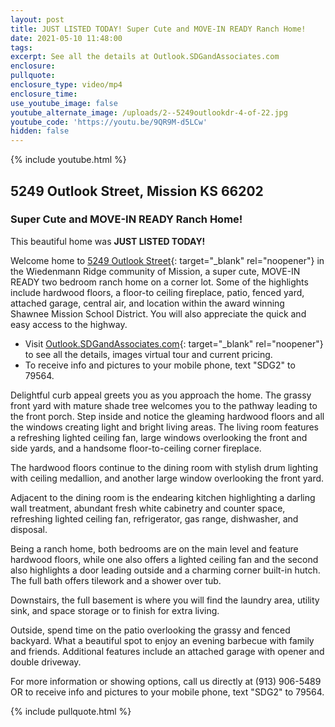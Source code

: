 ```yaml
---
layout: post
title: JUST LISTED TODAY! Super Cute and MOVE-IN READY Ranch Home!
date: 2021-05-10 11:48:00
tags:
excerpt: See all the details at Outlook.SDGandAssociates.com
enclosure:
pullquote:
enclosure_type: video/mp4
enclosure_time:
use_youtube_image: false
youtube_alternate_image: /uploads/2--5249outlookdr-4-of-22.jpg
youtube_code: 'https://youtu.be/9QR9M-d5LCw'
hidden: false
---
```

{% include youtube.html %}

## 5249 Outlook Street, Mission KS 66202

### Super Cute and MOVE-IN READY Ranch Home\!

This beautiful home was **JUST LISTED TODAY\!**&nbsp;

Welcome home to [5249 Outlook Street](http://outlook.sdgandassociates.com){: target="_blank" rel="noopener"} in the Wiedenmann Ridge community of Mission, a super cute, MOVE-IN READY two bedroom ranch home on a corner lot. Some of the highlights include hardwood floors, a floor-to ceiling fireplace, patio, fenced yard, attached garage, central air, and location within the award winning Shawnee Mission School District. You will also appreciate the quick and easy access to the highway.

* Visit [Outlook.SDGandAssociates.com](http://outlook.ihousenet.com/){: target="_blank" rel="noopener"} to see all the details, images virtual tour and current pricing.
* To receive info and pictures to your mobile phone, text "SDG2" to 79564.

Delightful curb appeal greets you as you approach the home. The grassy front yard with mature shade tree welcomes you to the pathway leading to the front porch. Step inside and notice the gleaming hardwood floors and all the windows creating light and bright living areas. The living room features a refreshing lighted ceiling fan, large windows overlooking the front and side yards, and a handsome floor-to-ceiling corner fireplace.

The hardwood floors continue to the dining room with stylish drum lighting with ceiling medallion, and another large window overlooking the front yard.

Adjacent to the dining room is the endearing kitchen highlighting a darling wall treatment, abundant fresh white cabinetry and counter space, refreshing lighted ceiling fan, refrigerator, gas range, dishwasher, and disposal.

Being a ranch home, both bedrooms are on the main level and feature hardwood floors, while one also offers a lighted ceiling fan and the second also highlights a door leading outside and a charming corner built-in hutch. The full bath offers tilework and a shower over tub.

Downstairs, the full basement is where you will find the laundry area, utility sink, and space storage or to finish for extra living.

Outside, spend time on the patio overlooking the grassy and fenced backyard. What a beautiful spot to enjoy an evening barbecue with family and friends. Additional features include an attached garage with opener and double driveway.

For more information or showing options, call us directly at (913) 906-5489 OR to receive info and pictures to your mobile phone, text "SDG2" to 79564.

{% include pullquote.html %}

